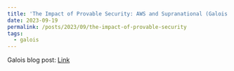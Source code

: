 ```yaml
---
title: 'The Impact of Provable Security: AWS and Supranational (Galois blog)'
date: 2023-09-19
permalink: /posts/2023/09/the-impact-of-provable-security
tags:
  - galois
---
```


Galois blog post: [Link](https://galois.com/articles/the-impact-of-provable-security-aws-and-supranational/)